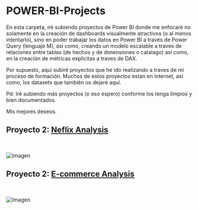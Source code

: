 # POWER-BI-Projects

En esta carpeta, iré subiendo proyectos de Power BI donde me enfocaré no solamente en la creación de dashboards visualmente atractivos (o al menos intentarlo), sino
en poder trabajar los datos en Power BI a través de Power Query (lenguaje M), así como, creando un modelo escalable a traves de relaciones entre tablas (de hechos y de
dimensiones o catalago) así como, en la creación de métricas explícitas a traves de DAX.

Por supuesto, aquí subiré proyectos que he ido realizando a traves de mi proceso de formación. Muchos de estos proyectos estan en internet, así como, los datasets que
también os dejaré aquí. 

Pd: Iré subiendo más proyectos (o eso espero) conforme los tenga limpios y bien documentados.

Mis mejores deseos.


## Proyecto 2: [Neflix Analysis](https://github.com/StatisticsWithJIMP/POWER-BI/tree/main/2_Proyecto_Netflix)
<br>

![Imagen](https://github.com/StatisticsWithJIMP/POWER-BI/blob/main/2_Proyecto_Netflix/NF_DB.jpg)

## Proyecto 2: [E-commerce Analysis](https://github.com/StatisticsWithJIMP/POWER-BI/tree/main/1_Proyecto_Ecommerce_Time)
<br>

![Imagen](https://github.com/StatisticsWithJIMP/POWER-BI/blob/main/1_Proyecto_Ecommerce_Time/PT_EC_TI.jpg)
